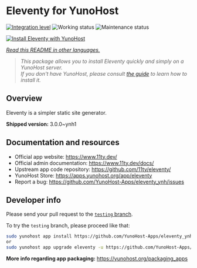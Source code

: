 <!--
N.B.: This README was automatically generated by <https://github.com/YunoHost/apps/tree/master/tools/readme_generator>
It shall NOT be edited by hand.
-->

# Eleventy for YunoHost

[![Integration level](https://apps.yunohost.org/badge/integration/eleventy)](https://ci-apps.yunohost.org/ci/apps/eleventy/)
![Working status](https://apps.yunohost.org/badge/state/eleventy)
![Maintenance status](https://apps.yunohost.org/badge/maintained/eleventy)

[![Install Eleventy with YunoHost](https://install-app.yunohost.org/install-with-yunohost.svg)](https://install-app.yunohost.org/?app=eleventy)

*[Read this README in other languages.](./ALL_README.md)*

> *This package allows you to install Eleventy quickly and simply on a YunoHost server.*  
> *If you don't have YunoHost, please consult [the guide](https://yunohost.org/install) to learn how to install it.*

## Overview

Eleventy is a simpler static site generator.


**Shipped version:** 3.0.0~ynh1
## Documentation and resources

- Official app website: <https://www.11ty.dev/>
- Official admin documentation: <https://www.11ty.dev/docs/>
- Upstream app code repository: <https://github.com/11ty/eleventy/>
- YunoHost Store: <https://apps.yunohost.org/app/eleventy>
- Report a bug: <https://github.com/YunoHost-Apps/eleventy_ynh/issues>

## Developer info

Please send your pull request to the [`testing` branch](https://github.com/YunoHost-Apps/eleventy_ynh/tree/testing).

To try the `testing` branch, please proceed like that:

```bash
sudo yunohost app install https://github.com/YunoHost-Apps/eleventy_ynh/tree/testing --debug
or
sudo yunohost app upgrade eleventy -u https://github.com/YunoHost-Apps/eleventy_ynh/tree/testing --debug
```

**More info regarding app packaging:** <https://yunohost.org/packaging_apps>

